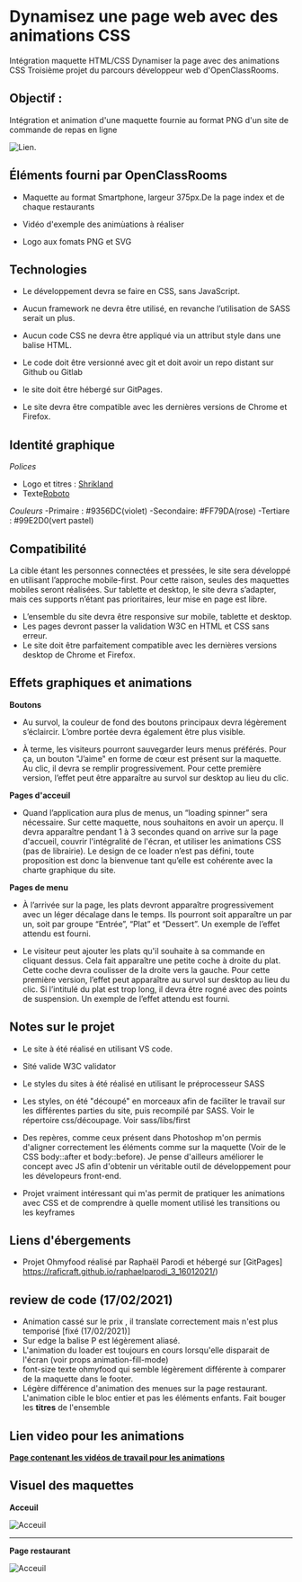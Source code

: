 # Dynamisez une page web avec des animations CSS

Intégration maquette HTML/CSS 
Dynamiser la page avec des animations CSS
Troisième projet du parcours développeur web d'OpenClassRooms.

## Objectif :

Intégration et animation d'une maquette fournie au format PNG d'un site de commande de repas en ligne

![Lien](https://user.oc-static.com/upload/2020/08/24/15982605908418_Maquettes%20Ohmyfood.jpg).


## Éléments fourni par OpenClassRooms

- Maquette au format Smartphone, largeur 375px.De la page index et de chaque restaurants

- Vidéo d'exemple des animùations à réaliser

- Logo aux fomats PNG et SVG



## Technologies

- Le développement devra se faire en CSS, sans JavaScript.
- Aucun framework ne devra être utilisé, en revanche l’utilisation de SASS serait un
plus.
- Aucun code CSS ne devra être appliqué via un attribut style dans une balise HTML.

- Le code doit être versionné avec git et doit avoir un repo distant sur Github ou Gitlab

- le site doit être hébergé sur GitPages.

- Le site devra être compatible avec les dernières versions de Chrome et Firefox.

## Identité graphique

*Polices*
- Logo et titres : [Shrikland](https://fonts.google.com/specimen/Shrikhand?preview.text_type=custom)
- Texte[Roboto](https://fonts.google.com/specimen/Roboto?preview.text_type=custom&query=roboto)

*Couleurs*
-Primaire : #9356DC(violet)
-Secondaire: #FF79DA(rose)
-Tertiare : #99E2D0(vert pastel)


## Compatibilité

La cible étant les personnes connectées et pressées, le site sera développé en utilisant
l’approche mobile-first. Pour cette raison, seules des maquettes mobiles seront réalisées.
Sur tablette et desktop, le site devra s’adapter, mais ces supports n’étant pas prioritaires,
leur mise en page est libre.

- L’ensemble du site devra être responsive sur mobile, tablette et desktop.
- Les pages devront passer la validation W3C en HTML et CSS sans erreur.
- Le site doit être parfaitement compatible avec les dernières versions desktop de
Chrome et Firefox.

## Effets graphiques et animations

**Boutons**
- Au survol, la couleur de fond des boutons principaux devra légèrement s’éclaircir.
L’ombre portée devra également être plus visible.

- À terme, les visiteurs pourront sauvegarder leurs menus préférés. Pour ça, un
bouton "J’aime" en forme de cœur est présent sur la maquette. Au clic, il devra se
remplir progressivement. Pour cette première version, l’effet peut être apparaître au
survol sur desktop au lieu du clic.

**Pages d'acceuil**

- Quand l’application aura plus de menus, un “loading spinner” sera nécessaire. Sur
cette maquette, nous souhaitons en avoir un aperçu. Il devra apparaître pendant 1 à
3 secondes quand on arrive sur la page d'accueil, couvrir l'intégralité de l'écran, et
utiliser les animations CSS (pas de librairie). Le design de ce loader n’est pas défini,
toute proposition est donc la bienvenue tant qu’elle est cohérente avec la charte
graphique du site.

**Pages de menu**

- À l’arrivée sur la page, les plats devront apparaître progressivement avec un léger
décalage dans le temps. Ils pourront soit apparaître un par un, soit par groupe
“Entrée”, “Plat” et “Dessert”. Un exemple de l’effet attendu est fourni.

- Le visiteur peut ajouter les plats qu'il souhaite à sa commande en cliquant dessus.
Cela fait apparaître une petite coche à droite du plat. Cette coche devra coulisser de
la droite vers la gauche. Pour cette première version, l’effet peut apparaître au survol
sur desktop au lieu du clic. Si l’intitulé du plat est trop long, il devra être rogné avec
des points de suspension. Un exemple de l’effet attendu est fourni.


## Notes sur le projet

- Le site à été réalisé en utilisant VS code.

- Sité valide W3C validator

- Le styles du sites à été réalisé en utilisant le préprocesseur SASS
 
- Les styles, on été "découpé" en morceaux afin de faciliter le travail sur les différentes parties du site, puis recompilé par SASS. Voir le répertoire css/découpage. Voir sass/libs/first

- Des repères, comme ceux présent dans Photoshop m'on permis d'aligner correctement les éléments comme sur la maquette (Voir de le CSS body::after et body::before). Je pense d'ailleurs améliorer le concept avec JS afin d'obtenir un véritable outil de développement pour les dévelopeurs front-end.

- Projet vraiment intéressant qui m'as permit de pratiquer les animations avec CSS et de comprendre à quelle moment utilisé les transitions ou les keyframes

## Liens d'ébergements

- Projet Ohmyfood réalisé par Raphaël Parodi et hébergé sur [GitPages] https://raficraft.github.io/raphaelparodi_3_16012021/)

## review de code (17/02/2021)

- Animation cassé sur le prix , il translate correctement mais n'est plus temporisé [fixé (17/02/2021)]
- Sur edge la balise P est légèrement aliasé.
- L'animation du loader est toujours en cours lorsqu'elle disparait de l'écran (voir props animation-fill-mode)
- font-size texte ohmyfood qui semble légèrement différente à comparer de la maquette dans le footer.
- Légère différence d'animation des menues sur la page restaurant. L'animation cible le bloc entier et pas les éléments enfants. Fait bouger les **titres** de l'ensemble 

## Lien video pour les animations


[**Page contenant les vidéos de travail pour les animations**](https://raficraft.github.io/raphaelparodi_3_16012021/source/maquettes/Animations/animations01.html)


## Visuel des maquettes

**Acceuil**

![Acceuil](/source/maquettes/Accueil.png)

--------------------------------------------------------------------------------------------------------------------------------------

**Page restaurant**

![Acceuil](/source/maquettes/menu-le_delice_des_sens.png)









